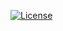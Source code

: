 [![License](http://img.shields.io/:license-mit-blue.svg?style=flat-square)](http://theodi.mit-license.org)
